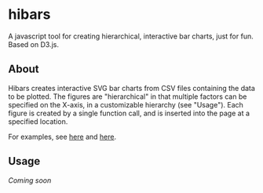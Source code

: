 # hibars
A javascript tool for creating hierarchical, interactive bar charts, just for fun. Based on D3.js.

<h2>About</h2>
Hibars creates interactive SVG bar charts from CSV files containing the data to be plotted. The figures are "hierarchical" in that multiple factors can be specified on the X-axis, in a customizable hierarchy (see "Usage"). Each figure is created by a single function call, and is inserted into the page at a specified location.

For examples, see <a href="http://autoweb2.psych.cornell.edu/tmann/Charts/" target="_blank">here</a> and <a href="http://autoweb2.psych.cornell.edu/tmann/Charts/study3" target="_blank">here</a>.

<h2>Usage</h2>
<i>Coming soon</i>
